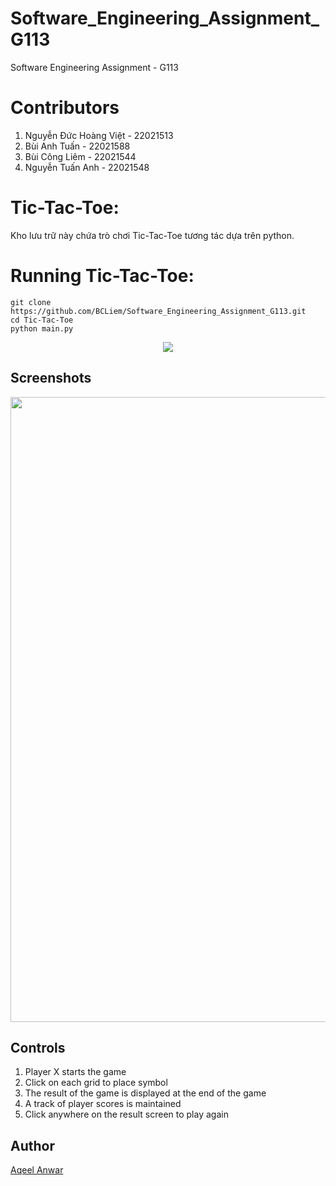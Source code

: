 # Software_Engineering_Assignment_G113
Software Engineering Assignment - G113
# Contributors
1. Nguyễn Đức Hoàng Việt - 22021513
2. Bùi Anh Tuấn - 22021588
3. Bùi Công Liêm - 22021544
4. Nguyễn Tuấn Anh - 22021548
# Tic-Tac-Toe:
Kho lưu trữ này chứa trò chơi Tic-Tac-Toe tương tác dựa trên python.
# Running Tic-Tac-Toe:
```
git clone https://github.com/BCLiem/Software_Engineering_Assignment_G113.git
cd Tic-Tac-Toe
python main.py
```

<p align="center">
<img src="/images/preview.gif">
</p>

## Screenshots
<p align="center">
<img width=1000 src="/images/screenshot.png">

</p>

## Controls
1. Player X starts the game
2. Click on each grid to place symbol
3. The result of the game is displayed at the end of the game
4. A track of player scores is maintained
5. Click anywhere on the result screen to play again



## Author
[Aqeel Anwar](https://www.prism.gatech.edu/~manwar8)

